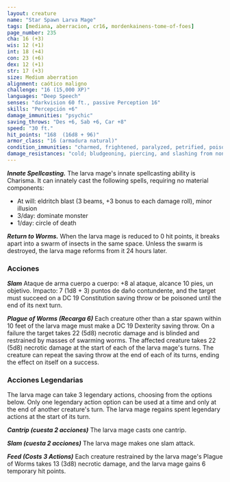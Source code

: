 ```yaml
---
layout: creature
name: "Star Spawn Larva Mage"
tags: [mediana, aberracion, cr16, mordenkainens-tome-of-foes]
page_number: 235
cha: 16 (+3)
wis: 12 (+1)
int: 18 (+4)
con: 23 (+6)
dex: 12 (+1)
str: 17 (+3)
size: Medium aberration
alignment: caótico maligno
challenge: "16 (15,000 XP)"
languages: "Deep Speech"
senses: "darkvision 60 ft., passive Perception 16"
skills: "Percepción +6"
damage_immunities: "psychic"
saving_throws: "Des +6, Sab +6, Car +8"
speed: "30 ft."
hit_points: "168  (16d8 + 96)"
armor_class: "16 (armadura natural)"
condition_immunities: "charmed, frightened, paralyzed, petrified, poisoned, restrained"
damage_resistances: "cold; bludgeoning, piercing, and slashing from nonmagical attacks"
---
```


***Innate Spellcasting.*** The larva mage's innate spellcasting ability is Charisma. It can innately cast the following spells, requiring no material components:
* At will: eldritch blast (3 beams, +3 bonus to each damage roll), minor illusion
* 3/day: dominate monster
* 1/day: circle of death


***Return to Worms.*** When the larva mage is reduced to 0 hit points, it breaks apart into a swarm of insects in the same space. Unless the swarm is destroyed, the larva mage reforms from it 24 hours later.

### Acciones

***Slam*** Ataque de arma cuerpo a cuerpo: +8 al ataque, alcance 10 pies, un objetivo. Impacto: 7 (1d8 + 3) puntos de daño contundente, and the target must succeed on a DC 19 Constitution saving throw or be poisoned until the end of its next turn.

***Plague of Worms (Recarga 6)*** Each creature other than a star spawn within 10 feet of the larva mage must make a DC 19 Dexterity saving throw. On a failure the target takes 22 (5d8) necrotic damage and is blinded and restrained by masses of swarming worms. The affected creature takes 22 (5d8) necrotic damage at the start of each of the larva mage's turns. The creature can repeat the saving throw at the end of each of its turns, ending the effect on itself on a success.

### Acciones Legendarias

The larva mage can take 3 legendary actions, choosing from the options below. Only one legendary action option can be used at a time and only at the end of another creature's turn. The larva mage regains spent legendary actions at the start of its turn.

***Cantrip (cuesta 2 acciones)*** The larva mage casts one cantrip.

***Slam (cuesta 2 acciones)*** The larva mage makes one slam attack.

***Feed (Costs 3 Actions)*** Each creature restrained by the larva mage's Plague of Worms takes 13 (3d8) necrotic damage, and the larva mage gains 6 temporary hit points.